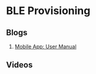 # BLE Provisioning

## Blogs
1. [Mobile App: User Manual](https://buildstorm.com/blog/thingsboard-mobile-app-user-manual/)

## Videos





